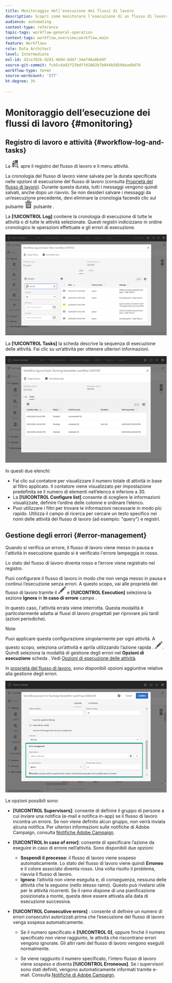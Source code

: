 ```yaml
---
title: Monitoraggio dell’esecuzione dei flussi di lavoro
description: Scopri come monitorare l’esecuzione di un flusso di lavoro.
audience: automating
content-type: reference
topic-tags: workflow-general-operation
context-tags: workflow,overview;workflow,main
feature: Workflows
role: Data Architect
level: Intermediate
exl-id: d2ce702b-92d1-4b94-bd47-34ef46a8bd9f
source-git-commit: fcb5c4a92f23bdffd1082b7b044b5859dead9d70
workflow-type: tm+mt
source-wordcount: '577'
ht-degree: 3%

---
```


# Monitoraggio dell’esecuzione dei flussi di lavoro {#monitoring}

## Registro di lavoro e attività {#workflow-log-and-tasks}

La ![](assets/printpreview_darkgrey-24px.png) apre il registro del flusso di lavoro e il menu attività.

La cronologia del flusso di lavoro viene salvata per la durata specificata nelle opzioni di esecuzione del flusso di lavoro (consulta [Proprietà del flusso di lavoro](../../automating/using/managing-execution-options.md)). Durante questa durata, tutti i messaggi vengono quindi salvati, anche dopo un riavvio. Se non desideri salvare i messaggi da un’esecuzione precedente, devi eliminare la cronologia facendo clic sul pulsante ![](assets/delete_darkgrey-24px.png) pulsante .

La **[!UICONTROL Log]** contiene la cronologia di esecuzione di tutte le attività o di tutte le attività selezionate. Questi registri indicizzano in ordine cronologico le operazioni effettuate e gli errori di esecuzione.

![](assets/wkf_execution_4.png)

La **[!UICONTROL Tasks]** la scheda descrive la sequenza di esecuzione delle attività. Fai clic su un’attività per ottenere ulteriori informazioni.

![](assets/wkf_execution_5.png)

In questi due elenchi:

* Fai clic sul contatore per visualizzare il numero totale di attività in base al filtro applicato. Il contatore viene visualizzato per impostazione predefinita se il numero di elementi nell’elenco è inferiore a 30.
* La **[!UICONTROL Configure list]** consente di scegliere le informazioni visualizzate, definire l’ordine delle colonne e ordinare l’elenco.
* Puoi utilizzare i filtri per trovare le informazioni necessarie in modo più rapido. Utilizza il campo di ricerca per cercare un testo specifico nei nomi delle attività del flusso di lavoro (ad esempio: &quot;query&quot;) e registri.

## Gestione degli errori {#error-management}

Quando si verifica un errore, il flusso di lavoro viene messo in pausa e l&#39;attività in esecuzione quando si è verificato l&#39;errore lampeggia in rosso.

Lo stato del flusso di lavoro diventa rosso e l’errore viene registrato nel registro.

Puoi configurare il flusso di lavoro in modo che non venga messo in pausa e continui l’esecuzione senza errori. A questo scopo, vai alle proprietà del flusso di lavoro tramite il ![](assets/edit_darkgrey-24px.png) e **[!UICONTROL Execution]** seleziona la sezione **Ignora** in **In caso di errore** campo .

In questo caso, l&#39;attività errata viene interrotta. Questa modalità è particolarmente adatta ai flussi di lavoro progettati per riprovare più tardi (azioni periodiche).

>[!NOTE]
>
>Puoi applicare questa configurazione singolarmente per ogni attività. A questo scopo, seleziona un’attività e aprila utilizzando l’azione rapida . ![](assets/edit_darkgrey-24px.png). Quindi seleziona la modalità di gestione degli errori nel **Opzioni di esecuzione** scheda . Vedi [Opzioni di esecuzione delle attività](../../automating/using/activity-properties.md).

In [proprietà del flusso di lavoro](../../automating/using/managing-execution-options.md), sono disponibili opzioni aggiuntive relative alla gestione degli errori.

![](assets/wkf_execution_error.png)

Le opzioni possibili sono:

* **[!UICONTROL Supervisors]**: consente di definire il gruppo di persone a cui inviare una notifica (e-mail e notifica in-app) se il flusso di lavoro incontra un errore. Se non viene definito alcun gruppo, non verrà inviata alcuna notifica. Per ulteriori informazioni sulle notifiche di Adobe Campaign, consulta [Notifiche Adobe Campaign](../../administration/using/sending-internal-notifications.md).

* **[!UICONTROL In case of error]**: consente di specificare l’azione da eseguire in caso di errore nell’attività. Sono disponibili due opzioni:

   * **Sospendi il processo**: il flusso di lavoro viene sospeso automaticamente. Lo stato del flusso di lavoro viene quindi **Erroneo** e il colore associato diventa rosso. Una volta risolto il problema, riavvia il flusso di lavoro.
   * **Ignora**: l’attività non viene eseguita e, di conseguenza, nessuna delle attività che la seguono (nello stesso ramo). Questo può rivelarsi utile per le attività ricorrenti. Se il ramo dispone di una pianificazione posizionata a monte, questa deve essere attivata alla data di esecuzione successiva.

* **[!UICONTROL Consecutive errors]** : consente di definire un numero di errori consecutivi autorizzati prima che l’esecuzione del flusso di lavoro venga sospesa automaticamente.

   * Se il numero specificato è **[!UICONTROL 0]**, oppure finché il numero specificato non viene raggiunto, le attività che riscontrano errori vengono ignorate. Gli altri rami del flusso di lavoro vengono eseguiti normalmente.

   * Se viene raggiunto il numero specificato, l&#39;intero flusso di lavoro viene sospeso e diventa **[!UICONTROL Erroneous]**. Se i supervisori sono stati definiti, vengono automaticamente informati tramite e-mail. Consulta [Notifiche di Adobe Campaign](../../administration/using/sending-internal-notifications.md).

